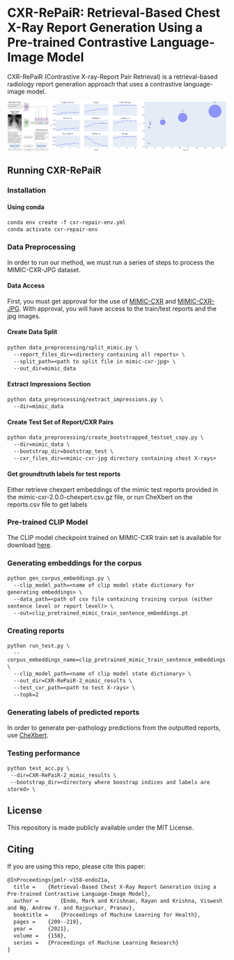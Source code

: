 # CXR-RePaiR: Retrieval-Based Chest X-Ray Report Generation Using a Pre-trained Contrastive Language-Image Model

CXR-RePaiR (Contrastive X-ray-Report Pair Retrieval) is a retrieval-based radiology report generation approach that uses a contrastive language-image model.

![CXR-RePaiR](cxr-repair.png)

## Running CXR-RePaiR

### Installation
#### Using conda

```
conda env create -f cxr-repair-env.yml
conda activate cxr-repair-env
```

### Data Preprocessing
In order to run our method, we must run a series of steps to process the MIMIC-CXR-JPG dataset.

#### Data Access

First, you must get approval for the use of [MIMIC-CXR](https://physionet.org/content/mimic-cxr/2.0.0/) and [MIMIC-CXR-JPG](https://physionet.org/content/mimic-cxr-jpg/2.0.0/). With approval, you will have access to the train/test reports and the jpg images.

#### Create Data Split
```
python data_preprocessing/split_mimic.py \
  --report_files_dir=<directory containing all reports> \
  --split_path=<path to split file in mimic-cxr-jpg> \
  --out_dir=mimic_data
```

#### Extract Impressions Section
```
python data_preprocessing/extract_impressions.py \
  --dir=mimic_data
```

#### Create Test Set of Report/CXR Pairs
```
python data_preprocessing/create_bootstrapped_testset_copy.py \
  --dir=mimic_data \
  --bootstrap_dir=bootstrap_test \
  --cxr_files_dir=<mimic-cxr-jpg directory containing chest X-rays>
```

#### Get groundtruth labels for test reports
Either retrieve chexpert embeddings of the mimic test reports provided in the mimic-cxr-2.0.0-chexpert.csv.gz file, or run CheXbert on the reports.csv file to get labels


### Pre-trained CLIP Model
The CLIP model checkpoint trained on MIMIC-CXR train set is available for download [here](https://stanfordmedicine.box.com/s/dbebk0jr5651dj8x1cu6b6kqyuuvz3ml).

### Generating embeddings for the corpus
```
python gen_corpus_embeddings.py \
  --clip_model_path=<name of clip model state dictionary for generating embeddings> \
  --data_path=<path of csv file containing training corpus (either sentence level or report level)> \
  --out=clip_pretrained_mimic_train_sentence_embeddings.pt
```

### Creating reports
```
python run_test.py \
  --corpus_embeddings_name=clip_pretrained_mimic_train_sentence_embeddings.pt \
  --clip_model_path=<name of clip model state dictionary> \
  --out_dir=CXR-RePaiR-2_mimic_results \
  --test_cxr_path=<path to test X-rays> \
  --topk=2
```

###  Generating labels of predicted reports
In order to generate per-pathology predictions from the outputted reports, use [CheXbert](https://github.com/stanfordmlgroup/CheXbert).

### Testing performance
```
python test_acc.py \
 --dir=CXR-RePaiR-2_mimic_results \
 --bootstrap_dir=<directory where boostrap indices and labels are stored> \
```

## License

This repository is made publicly available under the MIT License.


## Citing

If you are using this repo, please cite this paper:

```
@InProceedings{pmlr-v158-endo21a,
  title = 	 {Retrieval-Based Chest X-Ray Report Generation Using a Pre-trained Contrastive Language-Image Model},
  author =       {Endo, Mark and Krishnan, Rayan and Krishna, Viswesh and Ng, Andrew Y. and Rajpurkar, Pranav},
  booktitle = 	 {Proceedings of Machine Learning for Health},
  pages = 	 {209--219},
  year = 	 {2021},
  volume = 	 {158},
  series = 	 {Proceedings of Machine Learning Research}
}
```
